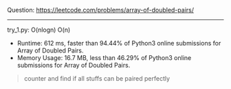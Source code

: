 Question: https://leetcode.com/problems/array-of-doubled-pairs/

---

try_1.py: O(nlogn) O(n)

* Runtime: 612 ms, faster than 94.44% of Python3 online submissions for Array of Doubled Pairs.
* Memory Usage: 16.7 MB, less than 46.29% of Python3 online submissions for Array of Doubled Pairs.

> counter and find if all stuffs can be paired perfectly
